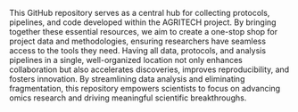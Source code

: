 This GitHub repository serves as a central hub for collecting protocols, pipelines, and code developed within the AGRITECH project. By bringing together these essential resources, we aim to create a one-stop shop for project data and methodologies, ensuring researchers have seamless access to the tools they need. Having all data, protocols, and analysis pipelines in a single, well-organized location not only enhances collaboration but also accelerates discoveries, improves reproducibility, and fosters innovation. By streamlining data analysis and eliminating fragmentation, this repository empowers scientists to focus on advancing omics research and driving meaningful scientific breakthroughs.
